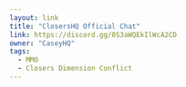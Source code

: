 ```yaml
---
layout: link
title: "ClosersHQ Official Chat"
link: https://discord.gg/0S3aWQEkIlWcA2CD
owner: "CaseyHQ"
tags: 
  - MMO
  - Closers Dimension Conflict
---
```


